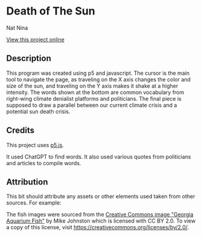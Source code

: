 # Death of The Sun

Nat Nina

[View this project online](URL_FOR_THE_RUNNING_PROJECT)

## Description

This program was created using p5 and javascript. The cursor is the main tool to navigate the page, as traveling on the X axis changes the color and size of the sun, and traveling on the Y axis makes it shake at a higher intensity. The words shown at the bottom are common vocabulary from right-wing climate denialist platforms and politicians. The final piece is supposed to draw a parallel between our current climate crisis and a potential sun death crisis.

## Credits

This project uses [p5.js](https://p5js.org).

It used ChatGPT to find words. It also used various quotes from politicians and articles to compile words.

## Attribution

This bit should attribute any assets or other elements used taken from other sources. For example:

The fish images were sourced from the [Creative Commons image "Georgia Aquarium Fish"](https://search.creativecommons.org/photos/96f6f770-eac1-488c-8abb-16bee7bcc874) by Mike Johnston which is licensed with CC BY 2.0. To view a copy of this license, visit https://creativecommons.org/licenses/by/2.0/.
